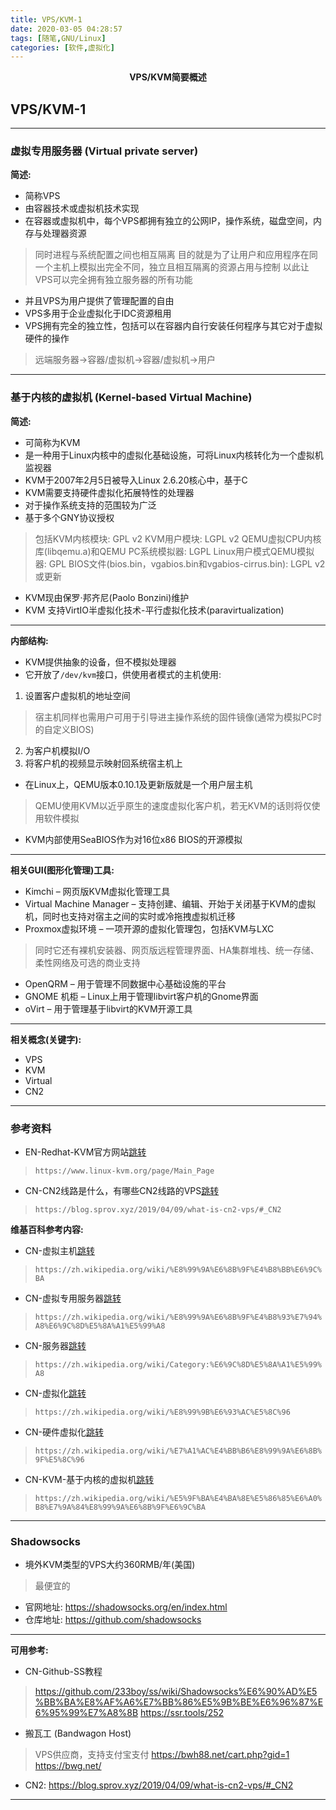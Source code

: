 ```yaml
---
title: VPS/KVM-1
date: 2020-03-05 04:28:57
tags: [随笔,GNU/Linux]
categories: [软件,虚拟化]
---
```


<center><strong>VPS/KVM简要概述</strong></center>

<!-- more -->

## VPS/KVM-1

---

### 虚拟专用服务器 (Virtual private server)

**简述:**

* 简称VPS
* 由容器技术或虚拟机技术实现
* 在容器或虚拟机中，每个VPS都拥有独立的公网IP，操作系统，磁盘空间，内存与处理器资源
> 同时进程与系统配置之间也相互隔离
> 目的就是为了让用户和应用程序在同一个主机上模拟出完全不同，独立且相互隔离的资源占用与控制
> 以此让VPS可以完全拥有独立服务器的所有功能
* 并且VPS为用户提供了管理配置的自由
* VPS多用于企业虚拟化于IDC资源租用
* VPS拥有完全的独立性，包括可以在容器内自行安装任何程序与其它对于虚拟硬件的操作
> 远端服务器->容器/虚拟机->容器/虚拟机->用户

---

### 基于内核的虚拟机 (Kernel-based Virtual Machine)

**简述:**

* 可简称为KVM
* 是一种用于Linux内核中的虚拟化基础设施，可将Linux内核转化为一个虚拟机监视器
* KVM于2007年2月5日被导入Linux 2.6.20核心中，基于C
* KVM需要支持硬件虚拟化拓展特性的处理器
* 对于操作系统支持的范围较为广泛
* 基于多个GNY协议授权
> 包括KVM内核模块: GPL v2
> KVM用户模块: LGPL v2
> QEMU虚拟CPU内核库(libqemu.a)和QEMU PC系统模拟器: LGPL
> Linux用户模式QEMU模拟器: GPL
> BIOS文件(bios.bin，vgabios.bin和vgabios-cirrus.bin): LGPL v2或更新
* KVM现由保罗·邦齐尼(Paolo Bonzini)维护
* KVM 支持VirtIO半虚拟化技术-平行虚拟化技术(paravirtualization)

---

**内部结构:**

* KVM提供抽象的设备，但不模拟处理器
* 它开放了`/dev/kvm`接口，供使用者模式的主机使用:
1. 设置客户虚拟机的地址空间
> 宿主机同样也需用户可用于引导进主操作系统的固件镜像(通常为模拟PC时的自定义BIOS)
2. 为客户机模拟I/O
3. 将客户机的视频显示映射回系统宿主机上

* 在Linux上，QEMU版本0.10.1及更新版就是一个用户层主机
> QEMU使用KVM以近乎原生的速度虚拟化客户机，若无KVM的话则将仅使用软件模拟
* KVM内部使用SeaBIOS作为对16位x86 BIOS的开源模拟

---

**相关GUI(图形化管理)工具:**

* Kimchi – 网页版KVM虚拟化管理工具
* Virtual Machine Manager – 支持创建、编辑、开始于关闭基于KVM的虚拟机，同时也支持对宿主之间的实时或冷拖拽虚拟机迁移
* Proxmox虚拟环境 – 一项开源的虚拟化管理包，包括KVM与LXC
> 同时它还有裸机安装器、网页版远程管理界面、HA集群堆栈、统一存储、柔性网络及可选的商业支持
* OpenQRM – 用于管理不同数据中心基础设施的平台
* GNOME 机柜 – Linux上用于管理libvirt客户机的Gnome界面
* oVirt – 用于管理基于libvirt的KVM开源工具

---

**相关概念(关键字):**

* VPS
* KVM
* Virtual
* CN2

---

### 参考资料

* EN-Redhat-KVM官方网站[跳转](https://www.linux-kvm.org/page/Main_Page)
> `https://www.linux-kvm.org/page/Main_Page`

* CN-CN2线路是什么，有哪些CN2线路的VPS[跳转](https://blog.sprov.xyz/2019/04/09/what-is-cn2-vps/#_CN2)
> `https://blog.sprov.xyz/2019/04/09/what-is-cn2-vps/#_CN2`

**维基百科参考内容:**

* CN-虚拟主机[跳转](https://zh.wikipedia.org/wiki/%E8%99%9A%E6%8B%9F%E4%B8%BB%E6%9C%BA)
> `https://zh.wikipedia.org/wiki/%E8%99%9A%E6%8B%9F%E4%B8%BB%E6%9C%BA`

* CN-虚拟专用服务器[跳转](https://zh.wikipedia.org/wiki/%E8%99%9A%E6%8B%9F%E4%B8%93%E7%94%A8%E6%9C%8D%E5%8A%A1%E5%99%A8)
> `https://zh.wikipedia.org/wiki/%E8%99%9A%E6%8B%9F%E4%B8%93%E7%94%A8%E6%9C%8D%E5%8A%A1%E5%99%A8`

* CN-服务器[跳转](https://zh.wikipedia.org/wiki/Category:%E6%9C%8D%E5%8A%A1%E5%99%A8)
> `https://zh.wikipedia.org/wiki/Category:%E6%9C%8D%E5%8A%A1%E5%99%A8`

* CN-虚拟化[跳转](https://zh.wikipedia.org/wiki/%E8%99%9B%E6%93%AC%E5%8C%96)
> `https://zh.wikipedia.org/wiki/%E8%99%9B%E6%93%AC%E5%8C%96`

* CN-硬件虚拟化[跳转](https://zh.wikipedia.org/wiki/%E7%A1%AC%E4%BB%B6%E8%99%9A%E6%8B%9F%E5%8C%96)
> `https://zh.wikipedia.org/wiki/%E7%A1%AC%E4%BB%B6%E8%99%9A%E6%8B%9F%E5%8C%96`

* CN-KVM-基于内核的虚拟机[跳转](https://zh.wikipedia.org/wiki/%E5%9F%BA%E4%BA%8E%E5%86%85%E6%A0%B8%E7%9A%84%E8%99%9A%E6%8B%9F%E6%9C%BA)
> `https://zh.wikipedia.org/wiki/%E5%9F%BA%E4%BA%8E%E5%86%85%E6%A0%B8%E7%9A%84%E8%99%9A%E6%8B%9F%E6%9C%BA`

---

### Shadowsocks

* 境外KVM类型的VPS大约360RMB/年(美国)
> 最便宜的

* 官网地址: https://shadowsocks.org/en/index.html
* 仓库地址: https://github.com/shadowsocks

---

**可用参考:**

* CN-Github-SS教程
> https://github.com/233boy/ss/wiki/Shadowsocks%E6%90%AD%E5%BB%BA%E8%AF%A6%E7%BB%86%E5%9B%BE%E6%96%87%E6%95%99%E7%A8%8B
> https://ssr.tools/252

* 搬瓦工 (Bandwagon Host)
> VPS供应商，支持支付宝支付
> https://bwh88.net/cart.php?gid=1
> https://bwg.net/

* CN2: https://blog.sprov.xyz/2019/04/09/what-is-cn2-vps/#_CN2

---



